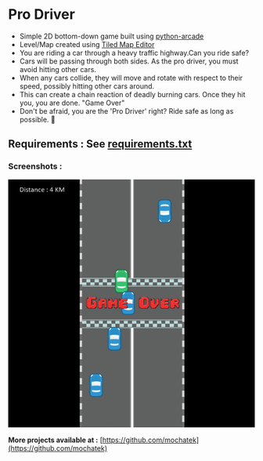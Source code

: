 # Pro Driver

- Simple 2D bottom-down game built using [python-arcade](https://arcade.academy/)
- Level/Map created using [Tiled Map Editor](https://www.mapeditor.org/)
- You are riding a car through a heavy traffic highway.Can you ride safe?
- Cars will be passing through both sides. As the pro driver, you must avoid hitting other cars.
- When any cars collide, they will move and rotate with respect to their speed, possibly hitting other cars around.
- This can create a chain reaction of deadly burning cars. Once they hit you, you are done. "Game Over"
- Don't be afraid, you are the 'Pro Driver' right? Ride safe as long as possible. :car:


**Requirements :** See [requirements.txt](https://github.com/mochatek/pro_driver/blob/master/requirements.txt)
---

### Screenshots :
![screenshot 1](https://github.com/mochatek/pro_driver/blob/master/pro_driver.PNG)

**More projects available at :** [https://github.com/mochatek](https://github.com/mochatek)
